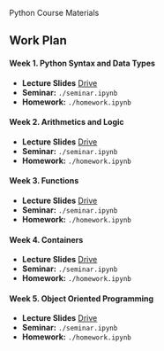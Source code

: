 Python Course Materials

## Work Plan

#### Week 1. Python Syntax and Data Types
* __Lecture Slides__ [Drive](https://drive.google.com/drive/u/1/folders/1TnuA4ne0yUYltNF0JVSdxJUqICs6AKG8)
* __Seminar:__ `./seminar.ipynb`
* __Homework:__ `./homework.ipynb`
#### Week 2. Arithmetics and Logic
* __Lecture Slides__ [Drive](https://drive.google.com/drive/u/1/folders/1TnuA4ne0yUYltNF0JVSdxJUqICs6AKG8)
* __Seminar:__ `./seminar.ipynb`
* __Homework:__ `./homework.ipynb`
#### Week 3. Functions
* __Lecture Slides__ [Drive](https://drive.google.com/drive/u/1/folders/1TnuA4ne0yUYltNF0JVSdxJUqICs6AKG8)
* __Seminar:__ `./seminar.ipynb`
* __Homework:__ `./homework.ipynb`
#### Week 4. Containers
* __Lecture Slides__ [Drive](https://drive.google.com/drive/u/1/folders/1TnuA4ne0yUYltNF0JVSdxJUqICs6AKG8)
* __Seminar:__ `./seminar.ipynb`
* __Homework:__ `./homework.ipynb`
#### Week 5. Object Oriented Programming
* __Lecture Slides__ [Drive](https://drive.google.com/drive/u/1/folders/1TnuA4ne0yUYltNF0JVSdxJUqICs6AKG8)
* __Seminar:__ `./seminar.ipynb`
* __Homework:__ `./homework.ipynb`
